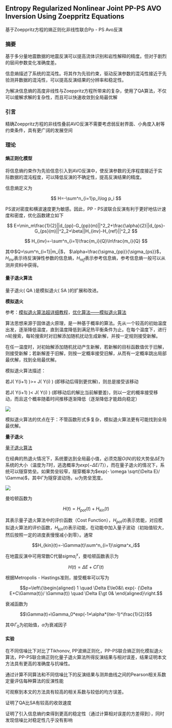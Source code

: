 ## Entropy Regularized Nonlinear Joint PP-PS AVO Inversion Using Zoeppritz Equations

基于Zoeppritz方程的熵正则化非线性联合Pp - PS Avo反演

### 摘要

基于多分量地震数据的地震反演可以提高流体识别和岩性解释的精度。但对于剧烈的层间参数变化准确度差。

信息熵描述了系统的混沌性。将其作为先验约束，驱动反演参数的混沌性接近于先验测井数据的混沌性，可以提高反演结果的分辨率和稳定性。

为解决信息熵的高度非线性与Zoeppritz方程所带来的复杂，使用了QA算法，不仅可以缓解求解的复杂性，而且可以快速收敛到全局最优解

### 引言

精确Zoeppritz方程的非线性叠前AVO反演不需要考虑弱反射界面、小角度入射等约束条件，具有更广阔的发展空间

### 理论

#### 熵正则化模型

将信息熵约束作为先验信息引入到AVO反演中，使反演参数的无序程度接近于实际数据的混沌程度，可以降低反演的不确定性，提高反演结果的精度。

信息熵定义为

$$
H=-\sum^n_{i=1}p_i\log p_i
$$

PS波对密度和横波速度更为敏感。因此，PP - PS波联合反演有利于更好地估计速度和密度，优化函数建立如下

$$
E=\min_m\frac{1}{2}||d_{pp}-G_{pp}(m)||^2_2+\frac{\alpha}{2}||d_{ps}-G_{ps}(m)||^2_2+\beta||H_{inv}-H_{ref}||^2_2
$$

$$
H_{inv}=-\sum^n_{i=1}\frac{m_i}{Q}\ln\frac{m_i}{Q}
$$

其中$Q=\sum^n_{i=1}|m_i|$， $\alpha=\frac{\sigma_{pp}}{\sigma_{ps}}$，$H_{inv}$表示待反演弹性参数的信息熵，$H_{ref}$表示参考信息熵，参考信息熵一般可以从测井资料中获得。

#### 量子退火算法

量子退火( QA )是模拟退火( SA )的扩展和改进。

**模拟退火**

参考：[模拟退火算法超详细教程](https://zhuanlan.zhihu.com/p/382426984)，[优化算法——模拟退火算法](https://blog.csdn.net/google19890102/article/details/45395257)

算法思想来源于固体退火原理，是一种基于概率的算法。先从一个较高的初始温度出发，逐渐降低温度，直到温度降低到满足热平衡条件为止。在每个温度下，进行n轮搜索，每轮搜索时对旧解添加随机扰动生成新解，并按一定规则接受新解。

在任一温度时，对初始解添加随机扰动产生新解，若新解的目标函数值优于旧解，则接受新解；若新解差于旧解，则按一定概率接受旧解，从而有一定概率跳出局部最优解，找到全局最优解。

模拟退火算法描述：

若J( Y(i+1) )>= J( Y(i) )  (即移动后得到更优解)，则总是接受该移动

若J( Y(i+1) )< J( Y(i) )  (即移动后的解比当前解要差)，则以一定的概率接受移动，而且这个概率随着时间推移逐渐降低（逐渐降低才能趋向稳定）

![](https://img-blog.csdnimg.cn/img_convert/86d56bab56997295ea4125fb58e7f792.png)

模拟退火算法的优点在于：不管函数形式多复杂，模拟退火算法更有可能找到全局最优解。

**量子退火**

[量子退火算法](https://zhuanlan.zhihu.com/p/500623111)

在经典的热退火情况下，系统要达到全局最小值，必须克服$O(N)$的较大势垒$\Delta E$为系统的大小（温度为$T$时，逃逸概率为$exp(-\Delta E /T)$），而在量子退火的情况下，系统可以隧穿势垒。如果势垒较窄，隧穿概率为$exp(- \omega \sqrt{\Delta E}/ \Gamma)$，其中$\Gamma$为隧穿波动场，$\omega$为势垒宽度。

![](https://pic3.zhimg.com/v2-194623311fd756778459ad3da2204c8a_r.jpg)

曼哈顿函数为

$$H(t) = H_{pot} (t) + H_{kin}(t)$$

其表示量子退火算法中的评价函数（Cost Function），$H_{pot}(t)$表示势能，对应模拟退火算法的评价函数，$H_{kin}(t)$表示动能，在动能中加入量子波动（初始值较大，然后按照一定的进度表慢慢减小到零）。通常

$$H_{kin}(t)=-\Gamma(t)\sum^n_{i=1}\sigma^x_i$$

在地震反演中可用常数C代替$sigma^x_i$，曼哈顿函数表示为

$$H(t) = \Delta E +C\Gamma(t)$$

根据Metropolis - Hastings准则，接受概率可以写为

$$p=\left\{\begin{aligned}
1  \quad \Delta E\le0&\\
exp(- {\Delta E+C\Gamma(t)}/ \Gamma(t)) \quad \Delta E\gt 0&
\end{aligned}\right.$$

衰减函数为

$$\Gamma(t)=\Gamma_0*exp(-1*\alpha*(iter-1)^\frac{1}{2})$$

其中$\Gamma_0$为初始值，$\alpha$为衰减因子

#### 实验

在不同信噪比下对比了Tikhonov, PP波熵正则化，PP-PS联合熵正则化模拟退火算法，PP-PS联合熵正则化量子退火算法所得反演结果与相对误差，结果证明本文方法具有更高的准确度与抗噪性。

通过计算不同算法和不同信噪比下的反演结果与测井曲线之间的Pearson相关系数定量评估每种算法的反演性能

可观察到本文的方法具有较高的相关系数与较低的均方误差。

证明了QA比SA有较高的收敛速度

证明了引入信息熵约束得到更高的稳定性（通过计算相对误差的方差得到），同时发现信噪比对稳定性几乎没有影响

